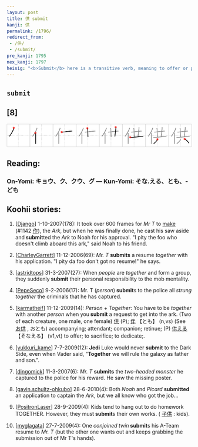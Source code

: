 ```yaml
---
layout: post
title: 供 submit
kanji: 供
permalink: /1796/
redirect_from:
 - /供/
 - /submit/
pre_kanji: 1795
nex_kanji: 1797
heisig: "<b>Submit</b> here is a transitive verb, meaning to offer or present. Its elements: <i>person</i> . . . <i>strung together</i>."
---
```


## `submit`

## [8]

<div class="stroke"><img src="../images/E4BE9B.png" /></div>

## Reading:

### On-Yomi: キョウ、ク、クウ、グ &mdash; Kun-Yomi: そな.える、とも、-ども

## Koohii stories:

1) [<a href="http://kanji.koohii.com/profile/Django">Django</a>] 1-10-2007(178): It took over 600 frames for <em>Mr T</em> to <a href="../1142">make</a> <span class="index">(#1142 <a href="http://jisho.org/kanji/details/作">作</a>)</span>, the <em>Ark</em>, but when he was finally done, he cast his saw aside and<strong> submit</strong>ted the <em>Ark</em> to Noah for his approval. &quot;I pity the foo who doesn&#039;t climb aboard this ark,&quot; said Noah to his friend. 

2) [<a href="http://kanji.koohii.com/profile/CharleyGarrett">CharleyGarrett</a>] 11-12-2006(69): <em>Mr. T</em> <strong>submits</strong> a resume <em>together</em> with his application. &quot;I pity da foo don&#039;t got no resume!&quot; he says. 

3) [<a href="http://kanji.koohii.com/profile/astridtops">astridtops</a>] 31-3-2007(27): When <em>people</em> are <em>together</em> and form a group, they suddenly<strong> submit</strong> their personal responsibility to the mob mentality. 

4) [<a href="http://kanji.koohii.com/profile/PepeSeco">PepeSeco</a>] 9-2-2006(17): Mr. T (<em>person</em>)<strong> submit</strong>s to the police all <em>strung together</em> the criminals that he has captured. 

5) [<a href="http://kanji.koohii.com/profile/karmatheif">karmatheif</a>] 11-12-2009(14): <em>Person</em> + <em>Together</em>: You have to be <em>together</em> with another <em>person</em> when you<strong> submit</strong> a request to get into the ark. (Two of each creature, one male, one female)   <a href="http://jisho.org/kanji/details/供">供</a>  (P);   <a href="http://jisho.org/kanji/details/伴">伴</a>   【とも】 (n,vs) (See   <a href="http://jisho.org/kanji/details/お供">お供</a>  , おとも) accompanying; attendant; companion; retinue; (P)   <a href="http://jisho.org/kanji/details/供える">供える</a>   【そなえる】 (v1,vt) to offer; to sacrifice; to dedicate;. 

6) [<a href="http://kanji.koohii.com/profile/yukkuri_kame">yukkuri_kame</a>] 7-7-2009(12): <strong>Jedi</strong> Luke would never <strong>submit</strong> to the Dark Side, even when Vader said, &quot;<strong>Together</strong> we will rule the galaxy as father and son.&quot;. 

7) [<a href="http://kanji.koohii.com/profile/dingomick">dingomick</a>] 11-3-2007(6): <em>Mr. T</em> <strong>submits</strong> the <em>two-headed monster</em> he captured to the police for his reward. He saw the missing poster. 

8) [<a href="http://kanji.koohii.com/profile/gavin.schultz-ohkubo">gavin.schultz-ohkubo</a>] 28-6-2010(4): Both <em>Noah</em> and <em>Picard</em> <strong>submitted</strong> an application to captain the <em>Ark</em>, but we all know who got the job... 

9) [<a href="http://kanji.koohii.com/profile/PositronLaser">PositronLaser</a>] 28-9-2009(4): Kids tend to hang out to do homework TOGETHER. However, they must<strong> submit</strong>s their own works. (  <a href="http://jisho.org/kanji/details/子供">子供</a>  : kids). 

10) [<a href="http://kanji.koohii.com/profile/myglagata">myglagata</a>] 27-7-2009(4): One <em>conjoined twin</em><strong> submit</strong>s his A-Team resume to <em>Mr. T</em> (but the other one wants out and keeps grabbing the submission out of Mr T&#039;s hands). 
